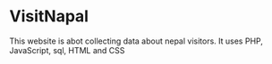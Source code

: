 # VisitNapal
This website is abot collecting data about nepal visitors. It uses PHP, JavaScript, sql, HTML and CSS
